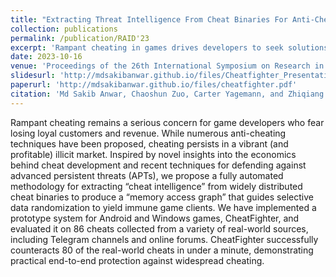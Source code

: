 ```yaml
---
title: "Extracting Threat Intelligence From Cheat Binaries For Anti-Cheating"
collection: publications
permalink: /publication/RAID'23
excerpt: 'Rampant cheating in games drives developers to seek solutions, leading to the creation of CheatFighter, an automated system that extracts intelligence from cheat binaries to randomize data, effectively countering 80 out of 86 real-world cheats in under a minute for Android and Windows games.'
date: 2023-10-16
venue: 'Proceedings of the 26th International Symposium on Research in Attacks, Intrusions and Defenses'
slidesurl: 'http://mdsakibanwar.github.io/files/Cheatfighter_Presentation.pdf'
paperurl: 'http://mdsakibanwar.github.io/files/cheatfighter.pdf'
citation: 'Md Sakib Anwar, Chaoshun Zuo, Carter Yagemann, and Zhiqiang Lin. 2023. Extracting Threat Intelligence From Cheat Binaries For Anti-Cheating. In Proceedings of the 26th International Symposium on Research in Attacks, Intrusions and Defenses (RAID '23). Association for Computing Machinery, New York, NY, USA, 17–31. https://doi.org/10.1145/3607199.3607211'
---
```


Rampant cheating remains a serious concern for game developers who fear losing loyal customers and revenue. While numerous anti-cheating techniques have been proposed, cheating persists in a vibrant (and profitable) illicit market. Inspired by novel insights into the economics behind cheat development and recent techniques for defending against advanced persistent threats (APTs), we propose a fully automated methodology for extracting “cheat intelligence” from widely distributed cheat binaries to produce a “memory access graph” that guides selective data randomization to yield immune game clients. We have implemented a prototype system for Android and Windows games, CheatFighter, and evaluated it on 86 cheats collected from a variety of real-world sources, including Telegram channels and online forums. CheatFighter successfully counteracts 80 of the real-world cheats in under a minute, demonstrating practical end-to-end protection against widespread cheating.
